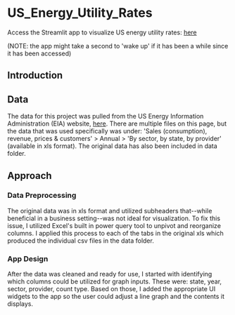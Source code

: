 # US_Energy_Utility_Rates
Access the Streamlit app to visualize US energy utility rates: [here](https://jherrick1-us-energy-utility-rates-main-n1g8y9.streamlit.app/)

(NOTE: the app might take a second to 'wake up' if it has been a while since it has been accessed)

## Introduction


## Data
The data for this project was pulled from the US Energy Information Administration (EIA) website, [here](https://www.eia.gov/electricity/data.php#sales).
There are multiple files on this page, but the data that was used specifically was under: 'Sales (consumption), revenue, prices & customers' > Annual > 'By sector, by state, by provider' (available in xls format).
The original data has also been included in data folder.


## Approach
### Data Preprocessing
The original data was in xls format and utilized subheaders that--while beneficial in a business setting--was not ideal for visualization. To fix this issue, I utilized Excel's built in power query tool to unpivot and reorganize columns. I applied this process to each of the tabs in the original xls which produced the individual csv files in the data folder.
### App Design
After the data was cleaned and ready for use, I started with identifying which columns could be utilized for graph inputs. These were: state, year, sector, provider, count type. Based on those, I added the appropriate UI widgets to the app so the user could adjust a line graph and the contents it displays.
